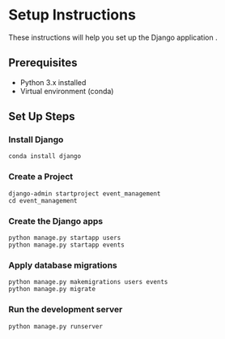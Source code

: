 # Setup Instructions

These instructions will help you set up the Django application .

## Prerequisites

- Python 3.x installed
- Virtual environment (conda)

## Set Up Steps

### Install Django

```shell
conda install django
```

### Create a Project

```shell
django-admin startproject event_management
cd event_management
```

### Create the Django apps

```shell
python manage.py startapp users
python manage.py startapp events
```

### Apply database migrations

```shell
python manage.py makemigrations users events
python manage.py migrate
```

### Run the development server

```shell
python manage.py runserver
```